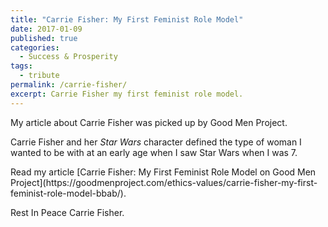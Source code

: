 ```yaml
---
title: "Carrie Fisher: My First Feminist Role Model"
date: 2017-01-09
published: true
categories:
  - Success & Prosperity
tags:
  - tribute
permalink: /carrie-fisher/
excerpt: Carrie Fisher my first feminist role model.
---
```

My article about Carrie Fisher was picked up by Good Men Project.

Carrie Fisher and her *Star Wars* character defined the type of woman I wanted to be with at an early age when I saw Star Wars when I was 7.

<p>Read my article [Carrie Fisher: My First Feminist Role Model on Good Men Project](https://goodmenproject.com/ethics-values/carrie-fisher-my-first-feminist-role-model-bbab/).

Rest In Peace Carrie Fisher.